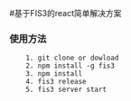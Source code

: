 #基于FIS3的react简单解决方案


### 使用方法

```
	1. git clone or dowload
	2. npm install -g fis3
	3. npm install
	4. fis3 release
	5. fis3 server start 
```
